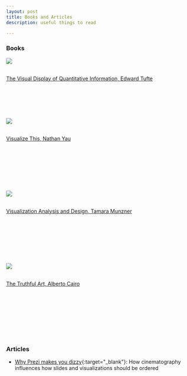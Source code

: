 ```yaml
---
layout: post
title: Books and Articles
description: useful things to read

---
```


### Books

<a href = "http://www.amazon.com/Visual-Display-Quantitative-Information/dp/0961392142/ref=asap_bc?ie=UTF8" target="_blank"><img class="col one left" src="/StataTraining/img/resources/tufte.jpg"></a>

<br/>
<div class = "resourcetext"><a href = "hhttp://www.amazon.com/Visual-Display-Quantitative-Information/dp/0961392142/ref=asap_bc?ie=UTF8" target="_blank">
	The Visual Display of Quantitative Information, Edward Tufte</a>
</div> 
<br>
<br>
<br>
<br>
<br>

<a href = "http://www.amazon.com/Visualize-This-FlowingData-Visualization-Statistics-ebook/dp/B005CCT19M/ref=dp_kinw_strp_1" target="_blank"><img class="col one left" src="/StataTraining/img/resources/yau.jpg"></a>

<br/>
<div class = "resourcetext"><a href = "http://www.amazon.com/Visualize-This-FlowingData-Visualization-Statistics-ebook/dp/B005CCT19M/ref=dp_kinw_strp_1" target="_blank">
	Visualize This, Nathan Yau</a>
</div> 
<br>
<br>
<br>
<br>
<br>
<br>
<br>

<a href = "http://www.amazon.com/Visualization-Analysis-Design-Peters-Series-ebook/dp/B00OGLE3XE/ref=dp_kinw_strp_1"> <img class="col one left" src="/StataTraining/img/resources/munzner.jpg"></a>

<br/>
<div class = "resourcetext"><a href = "http://www.amazon.com/Visualization-Analysis-Design-Peters-Series-ebook/dp/B00OGLE3XE/ref=dp_kinw_strp_1" target="_blank">
	Visualization Analysis and Design, Tamara Munzner</a>
</div> 
<br>
<br>
<br>
<br>
<br>
<br>
<br>

<a href = "http://www.amazon.com/The-Truthful-Art-Charts-Communication-ebook/dp/B01BLN09U0/ref=dp_kinw_strp_1" target="_blank"><img class="col one left" src="/StataTraining/img/resources/cairo.jpg"></a>

<br/>
<div class = "resourcetext"><a href = "http://www.amazon.com/The-Truthful-Art-Charts-Communication-ebook/dp/B01BLN09U0/ref=dp_kinw_strp_1" target="_blank">
	The Truthful Art, Alberto Cairo</a>
</div> 


<br>
<br>
<br>
<br>
<br>
<br>
<br>
<br>

### Articles
- [Why Prezi makes you dizzy](http://www.lafabbricadellarealta.com/why-prezi-makes-you-dizzy-and-how-to-fix-it/){:target="_blank"}: How cinematography influences how slides and visualizations should be ordered
